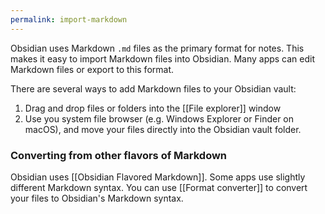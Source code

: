 ```yaml
---
permalink: import-markdown
---
```

Obsidian uses Markdown `.md` files as the primary format for notes. This makes it easy to import Markdown files into Obsidian. Many apps can edit Markdown files or export to this format.

There are several ways to add Markdown files to your Obsidian vault:

1. Drag and drop files or folders into the [[File explorer]] window
2. Use you system file browser (e.g. Windows Explorer or Finder on macOS), and move your files directly into the Obsidian vault folder.

### Converting from other flavors of Markdown

Obsidian uses [[Obsidian Flavored Markdown]]. Some apps use slightly different Markdown syntax. You can use [[Format converter]] to convert your files to Obsidian's Markdown syntax. 